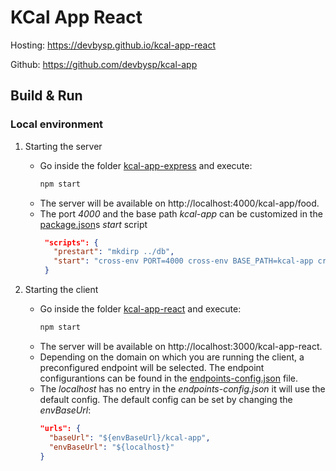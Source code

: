 # KCal App React

Hosting: https://devbysp.github.io/kcal-app-react

Github: https://github.com/devbysp/kcal-app

## Build & Run

### Local environment

1. Starting the server

   - Go inside the folder [kcal-app-express](./kcal-app-express) and execute:
     ```bash
     npm start
     ```
   - The server will be available on http://localhost:4000/kcal-app/food.
   - The port _4000_ and the base path _kcal-app_ can be customized in the [package.json](./kcal-app-express/package.json)s _start_ script
     ```json
      "scripts": {
        "prestart": "mkdirp ../db",
        "start": "cross-env PORT=4000 cross-env BASE_PATH=kcal-app cross-env DB=../db/food.db node src/index.js"
      }
     ```

2. Starting the client
   - Go inside the folder [kcal-app-react](./kcal-app-react) and execute:
     ```bash
     npm start
     ```
   - The server will be available on http://localhost:3000/kcal-app-react.
   - Depending on the domain on which you are running the client, a preconfigured endpoint will be selected. The endpoint configurantions can be found in the [endpoints-config.json](./kcal-app-react/src/endpoints-config.json) file.
   - The _localhost_ has no entry in the _endpoints-config.json_ it will use the default config. The default config can be set by changing the _envBaseUrl_:
     ```json
     "urls": {
       "baseUrl": "${envBaseUrl}/kcal-app",
       "envBaseUrl": "${localhost}"
     }
     ```
